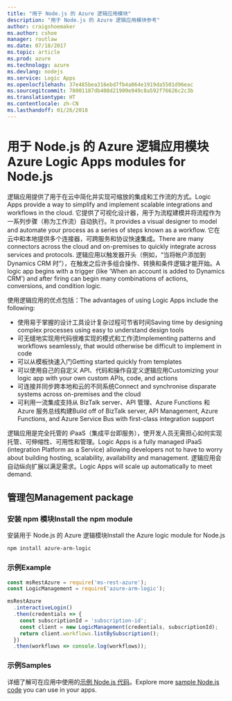 ```yaml
---
title: "用于 Node.js 的 Azure 逻辑应用模块"
description: "用于 Node.js 的 Azure 逻辑应用模块参考"
author: craigshoemaker
ms.author: cshoe
manager: routlaw
ms.date: 07/18/2017
ms.topic: article
ms.prod: azure
ms.technology: azure
ms.devlang: nodejs
ms.service: Logic Apps
ms.openlocfilehash: 37e485bea316ebd7fb4a064e1919da5501d96eac
ms.sourcegitcommit: 78001187db408d21909e949c8a592f76626c2c3b
ms.translationtype: HT
ms.contentlocale: zh-CN
ms.lasthandoff: 01/26/2018
---
```

# <a name="azure-logic-apps-modules-for-nodejs"></a><span data-ttu-id="27837-103">用于 Node.js 的 Azure 逻辑应用模块</span><span class="sxs-lookup"><span data-stu-id="27837-103">Azure Logic Apps modules for Node.js</span></span>

<span data-ttu-id="27837-104">逻辑应用提供了用于在云中简化并实现可缩放的集成和工作流的方式。</span><span class="sxs-lookup"><span data-stu-id="27837-104">Logic Apps provide a way to simplify and implement scalable integrations and workflows in the cloud.</span></span> <span data-ttu-id="27837-105">它提供了可视化设计器，用于为流程建模并将流程作为一系列步骤（称为工作流）自动执行。</span><span class="sxs-lookup"><span data-stu-id="27837-105">It provides a visual designer to model and automate your process as a series of steps known as a workflow.</span></span> <span data-ttu-id="27837-106">它在云中和本地提供多个连接器，可跨服务和协议快速集成。</span><span class="sxs-lookup"><span data-stu-id="27837-106">There are many connectors across the cloud and on-premises to quickly integrate across services and protocols.</span></span> <span data-ttu-id="27837-107">逻辑应用以触发器开头（例如，“当将帐户添加到 Dynamics CRM 时”），在触发之后许多组合操作、转换和条件逻辑才能开始。</span><span class="sxs-lookup"><span data-stu-id="27837-107">A logic app begins with a trigger (like 'When an account is added to Dynamics CRM') and after firing can begin many combinations of actions, conversions, and condition logic.</span></span>

<span data-ttu-id="27837-108">使用逻辑应用的优点包括：</span><span class="sxs-lookup"><span data-stu-id="27837-108">The advantages of using Logic Apps include the following:</span></span>
- <span data-ttu-id="27837-109">使用易于掌握的设计工具设计复杂过程可节省时间</span><span class="sxs-lookup"><span data-stu-id="27837-109">Saving time by designing complex processes using easy to understand design tools</span></span>
- <span data-ttu-id="27837-110">可无缝地实现用代码很难实现的模式和工作流</span><span class="sxs-lookup"><span data-stu-id="27837-110">Implementing patterns and workflows seamlessly, that would otherwise be difficult to implement in code</span></span>
- <span data-ttu-id="27837-111">可以从模板快速入门</span><span class="sxs-lookup"><span data-stu-id="27837-111">Getting started quickly from templates</span></span>
- <span data-ttu-id="27837-112">可以使用自己的自定义 API、代码和操作自定义逻辑应用</span><span class="sxs-lookup"><span data-stu-id="27837-112">Customizing your logic app with your own custom APIs, code, and actions</span></span>
- <span data-ttu-id="27837-113">可连接并同步跨本地和云的不同系统</span><span class="sxs-lookup"><span data-stu-id="27837-113">Connect and synchronise disparate systems across on-premises and the cloud</span></span>
- <span data-ttu-id="27837-114">可利用一流集成支持从 BizTalk server、API 管理、Azure Functions 和 Azure 服务总线构建</span><span class="sxs-lookup"><span data-stu-id="27837-114">Build off of BizTalk server, API Management, Azure Functions, and Azure Service Bus with first-class integration support</span></span>

<span data-ttu-id="27837-115">逻辑应用是完全托管的 iPaaS（集成平台即服务），使开发人员无需担心如何实现托管、可伸缩性、可用性和管理。</span><span class="sxs-lookup"><span data-stu-id="27837-115">Logic Apps is a fully managed iPaaS (integration Platform as a Service) allowing developers not to have to worry about building hosting, scalability, availability and management.</span></span> <span data-ttu-id="27837-116">逻辑应用会自动纵向扩展以满足需求。</span><span class="sxs-lookup"><span data-stu-id="27837-116">Logic Apps will scale up automatically to meet demand.</span></span>

## <a name="management-package"></a><span data-ttu-id="27837-117">管理包</span><span class="sxs-lookup"><span data-stu-id="27837-117">Management package</span></span>

### <a name="install-the-npm-module"></a><span data-ttu-id="27837-118">安装 npm 模块</span><span class="sxs-lookup"><span data-stu-id="27837-118">Install the npm module</span></span>

<span data-ttu-id="27837-119">安装用于 Node.js 的 Azure 逻辑模块</span><span class="sxs-lookup"><span data-stu-id="27837-119">Install the Azure logic module for Node.js</span></span>

```bash
npm install azure-arm-logic
```

### <a name="example"></a><span data-ttu-id="27837-120">示例</span><span class="sxs-lookup"><span data-stu-id="27837-120">Example</span></span>

```javascript
const msRestAzure = require('ms-rest-azure');
const LogicManagement = require('azure-arm-logic');

msRestAzure
  .interactiveLogin()
  .then(credentials => {
    const subscriptionId = 'subscription-id';
    const client = new LogicManagement(credentials, subscriptionId);
    return client.workflows.listBySubscription();
  })
  .then(workflows => console.log(workflows));
```

### <a name="samples"></a><span data-ttu-id="27837-121">示例</span><span class="sxs-lookup"><span data-stu-id="27837-121">Samples</span></span>

<span data-ttu-id="27837-122">详细了解可在应用中使用的[示例 Node.js 代码](https://azure.microsoft.com/resources/samples/?platform=nodejs)。</span><span class="sxs-lookup"><span data-stu-id="27837-122">Explore more [sample Node.js code](https://azure.microsoft.com/resources/samples/?platform=nodejs) you can use in your apps.</span></span>
